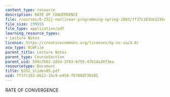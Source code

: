 ```yaml
---
content_type: resource
description: RATE OF CONVERGENCE
file: /courses/6-252j-nonlinear-programming-spring-2003/ff37c163bb121bc9e450fb788d736181_6252_slides05.pdf
file_size: 239555
file_type: application/pdf
learning_resource_types:
- Lecture Notes
license: https://creativecommons.org/licenses/by-nc-sa/4.0/
ocw_type: OCWFile
parent_title: Lecture Notes
parent_type: CourseSection
parent_uid: 599c7bb2-2d54-3763-b755-47b1da3073ea
resourcetype: Document
title: 6252_slides05.pdf
uid: ff37c163-bb12-1bc9-e450-fb788d736181
---
```

RATE OF CONVERGENCE